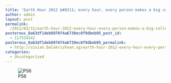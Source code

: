 ```yaml
---
title: 'Earth Hour 2012 &#8211; every hour, every person makes a big collective difference for our precious one world'
author: admin
layout: post
permalink:
  /2012/03/31/earth-hour-2012-every-hour-every-person-makes-a-big-collective-difference-for-our-precious-one-world/
posterous_8a63df1deb6976f4a6730ec8f9dbeb95_post_id:
  - 117524142
posterous_8a63df1deb6976f4a6730ec8f9dbeb95_permalink:
  - http://vivian.balakrishnan.sg/earth-hour-2012-every-hour-every-person-makes
categories:
  - Uncategorized
---
```

<figure>
<img src="http://vivian.balakrishnan.sg/wp-content/uploads/2012/03/p56.jpg.scaled1000-224x300.jpg" alt="P56" />
<figcaption>P56</figcaption></figure>
